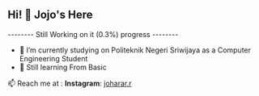 ## Hi! 👋 Jojo's Here

-------- Still Working on it (0.3%) progress --------

- 📖 I’m currently studying on Politeknik Negeri Sriwijaya as a Computer Engineering Student
- 🌱 Still learning From Basic
  
📫 Reach me at : **Instagram**: [joharar.r](https://www.instagram.com/joharar.r/)
